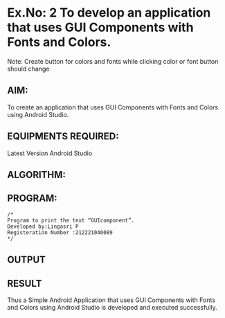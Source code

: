 # Ex.No: 2 To develop an application that uses GUI Components with Fonts and Colors. 
Note: Create button for colors and fonts while clicking color or font button should change 


## AIM:

To create an application that uses GUI Components with Fonts and Colors using Android Studio.

## EQUIPMENTS REQUIRED:

Latest Version Android Studio

## ALGORITHM:


## PROGRAM:
```
/*
Program to print the text “GUIcomponent”.
Developed by:Lingasri P
Registeration Number :212221040089
*/
```


## OUTPUT




## RESULT
Thus a Simple Android Application that uses GUI Components with Fonts and Colors using Android Studio is developed and executed successfully.


